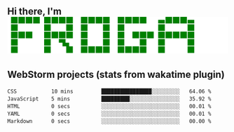 ## Hi there, I'm &ensp; ![fr0ga](https://raw.githubusercontent.com/fr0ga/fr0ga/15fc2449f4af1d37e719885f835097181c1c8764/fr0ga.svg)




## WebStorm projects (stats from wakatime plugin)
<!--START_SECTION:waka-->

```txt
CSS           10 mins         ████████████████░░░░░░░░░   64.06 %
JavaScript    5 mins          █████████░░░░░░░░░░░░░░░░   35.92 %
HTML          0 secs          ░░░░░░░░░░░░░░░░░░░░░░░░░   00.01 %
YAML          0 secs          ░░░░░░░░░░░░░░░░░░░░░░░░░   00.01 %
Markdown      0 secs          ░░░░░░░░░░░░░░░░░░░░░░░░░   00.00 %
```

<!--END_SECTION:waka-->

<!--
**fr0ga/fr0ga** is a ✨ _special_ ✨ repository because its `README.md` (this file) appears on your GitHub profile.

Here are some ideas to get you started:

- 🔭 I’m currently working on ...
- 🌱 I’m currently learning ...
- 👯 I’m looking to collaborate on ...
- 🤔 I’m looking for help with ...
- 💬 Ask me about ...
- 📫 How to reach me: ...
- 😄 Pronouns: ...
- ⚡ Fun fact: ...
-->
